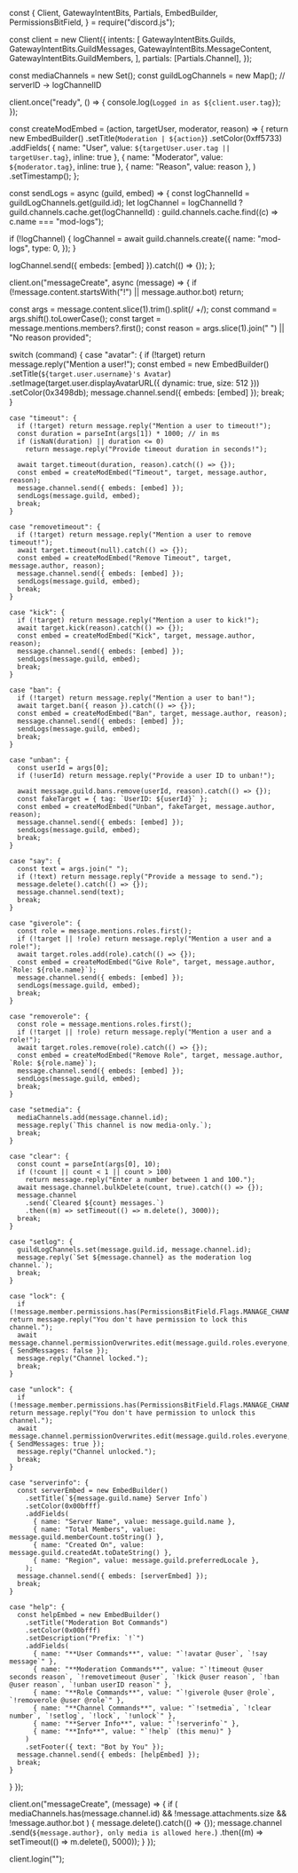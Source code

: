 const {
  Client,
  GatewayIntentBits,
  Partials,
  EmbedBuilder,
  PermissionsBitField,
} = require("discord.js");

const client = new Client({
  intents: [
    GatewayIntentBits.Guilds,
    GatewayIntentBits.GuildMessages,
    GatewayIntentBits.MessageContent,
    GatewayIntentBits.GuildMembers,
  ],
  partials: [Partials.Channel],
});

const mediaChannels = new Set();
const guildLogChannels = new Map(); // serverID -> logChannelID

client.once("ready", () => {
  console.log(`Logged in as ${client.user.tag}`);
});

const createModEmbed = (action, targetUser, moderator, reason) => {
  return new EmbedBuilder()
    .setTitle(`Moderation | ${action}`)
    .setColor(0xff5733)
    .addFields(
      { name: "User", value: `${targetUser.user.tag || targetUser.tag}`, inline: true },
      { name: "Moderator", value: `${moderator.tag}`, inline: true },
      { name: "Reason", value: reason },
    )
    .setTimestamp();
};

const sendLogs = async (guild, embed) => {
  const logChannelId = guildLogChannels.get(guild.id);
  let logChannel = logChannelId
    ? guild.channels.cache.get(logChannelId)
    : guild.channels.cache.find((c) => c.name === "mod-logs");

  if (!logChannel) {
    logChannel = await guild.channels.create({
      name: "mod-logs",
      type: 0,
    });
  }

  logChannel.send({ embeds: [embed] }).catch(() => {});
};

client.on("messageCreate", async (message) => {
  if (!message.content.startsWith("!") || message.author.bot) return;

  const args = message.content.slice(1).trim().split(/ +/);
  const command = args.shift().toLowerCase();
  const target = message.mentions.members?.first();
  const reason = args.slice(1).join(" ") || "No reason provided";

  switch (command) {
    case "avatar": {
      if (!target) return message.reply("Mention a user!");
      const embed = new EmbedBuilder()
        .setTitle(`${target.user.username}'s Avatar`)
        .setImage(target.user.displayAvatarURL({ dynamic: true, size: 512 }))
        .setColor(0x3498db);
      message.channel.send({ embeds: [embed] });
      break;
    }

    case "timeout": {
      if (!target) return message.reply("Mention a user to timeout!");
      const duration = parseInt(args[1]) * 1000; // in ms
      if (isNaN(duration) || duration <= 0)
        return message.reply("Provide timeout duration in seconds!");

      await target.timeout(duration, reason).catch(() => {});
      const embed = createModEmbed("Timeout", target, message.author, reason);
      message.channel.send({ embeds: [embed] });
      sendLogs(message.guild, embed);
      break;
    }

    case "removetimeout": {
      if (!target) return message.reply("Mention a user to remove timeout!");
      await target.timeout(null).catch(() => {});
      const embed = createModEmbed("Remove Timeout", target, message.author, reason);
      message.channel.send({ embeds: [embed] });
      sendLogs(message.guild, embed);
      break;
    }

    case "kick": {
      if (!target) return message.reply("Mention a user to kick!");
      await target.kick(reason).catch(() => {});
      const embed = createModEmbed("Kick", target, message.author, reason);
      message.channel.send({ embeds: [embed] });
      sendLogs(message.guild, embed);
      break;
    }

    case "ban": {
      if (!target) return message.reply("Mention a user to ban!");
      await target.ban({ reason }).catch(() => {});
      const embed = createModEmbed("Ban", target, message.author, reason);
      message.channel.send({ embeds: [embed] });
      sendLogs(message.guild, embed);
      break;
    }

    case "unban": {
      const userId = args[0];
      if (!userId) return message.reply("Provide a user ID to unban!");

      await message.guild.bans.remove(userId, reason).catch(() => {});
      const fakeTarget = { tag: `UserID: ${userId}` };
      const embed = createModEmbed("Unban", fakeTarget, message.author, reason);
      message.channel.send({ embeds: [embed] });
      sendLogs(message.guild, embed);
      break;
    }

    case "say": {
      const text = args.join(" ");
      if (!text) return message.reply("Provide a message to send.");
      message.delete().catch(() => {});
      message.channel.send(text);
      break;
    }

    case "giverole": {
      const role = message.mentions.roles.first();
      if (!target || !role) return message.reply("Mention a user and a role!");
      await target.roles.add(role).catch(() => {});
      const embed = createModEmbed("Give Role", target, message.author, `Role: ${role.name}`);
      message.channel.send({ embeds: [embed] });
      sendLogs(message.guild, embed);
      break;
    }

    case "removerole": {
      const role = message.mentions.roles.first();
      if (!target || !role) return message.reply("Mention a user and a role!");
      await target.roles.remove(role).catch(() => {});
      const embed = createModEmbed("Remove Role", target, message.author, `Role: ${role.name}`);
      message.channel.send({ embeds: [embed] });
      sendLogs(message.guild, embed);
      break;
    }

    case "setmedia": {
      mediaChannels.add(message.channel.id);
      message.reply(`This channel is now media-only.`);
      break;
    }

    case "clear": {
      const count = parseInt(args[0], 10);
      if (!count || count < 1 || count > 100)
        return message.reply("Enter a number between 1 and 100.");
      await message.channel.bulkDelete(count, true).catch(() => {});
      message.channel
        .send(`Cleared ${count} messages.`)
        .then((m) => setTimeout(() => m.delete(), 3000));
      break;
    }

    case "setlog": {
      guildLogChannels.set(message.guild.id, message.channel.id);
      message.reply(`Set ${message.channel} as the moderation log channel.`);
      break;
    }

    case "lock": {
      if (!message.member.permissions.has(PermissionsBitField.Flags.MANAGE_CHANNELS)) return message.reply("You don't have permission to lock this channel.");
      await message.channel.permissionOverwrites.edit(message.guild.roles.everyone, { SendMessages: false });
      message.reply("Channel locked.");
      break;
    }

    case "unlock": {
      if (!message.member.permissions.has(PermissionsBitField.Flags.MANAGE_CHANNELS)) return message.reply("You don't have permission to unlock this channel.");
      await message.channel.permissionOverwrites.edit(message.guild.roles.everyone, { SendMessages: true });
      message.reply("Channel unlocked.");
      break;
    }

    case "serverinfo": {
      const serverEmbed = new EmbedBuilder()
        .setTitle(`${message.guild.name} Server Info`)
        .setColor(0x00bfff)
        .addFields(
          { name: "Server Name", value: message.guild.name },
          { name: "Total Members", value: message.guild.memberCount.toString() },
          { name: "Created On", value: message.guild.createdAt.toDateString() },
          { name: "Region", value: message.guild.preferredLocale },
        );
      message.channel.send({ embeds: [serverEmbed] });
      break;
    }

    case "help": {
      const helpEmbed = new EmbedBuilder()
        .setTitle("Moderation Bot Commands")
        .setColor(0x00bfff)
        .setDescription("Prefix: `!`")
        .addFields(
          { name: "**User Commands**", value: "`!avatar @user`, `!say message`" },
          { name: "**Moderation Commands**", value: "`!timeout @user seconds reason`, `!removetimeout @user`, `!kick @user reason`, `!ban @user reason`, `!unban userID reason`" },
          { name: "**Role Commands**", value: "`!giverole @user @role`, `!removerole @user @role`" },
          { name: "**Channel Commands**", value: "`!setmedia`, `!clear number`, `!setlog`, `!lock`, `!unlock`" },
          { name: "**Server Info**", value: "`!serverinfo`" },
          { name: "**Info**", value: "`!help` (this menu)" }
        )
        .setFooter({ text: "Bot by You" });
      message.channel.send({ embeds: [helpEmbed] });
      break;
    }
  }
});

client.on("messageCreate", (message) => {
  if (
    mediaChannels.has(message.channel.id) &&
    !message.attachments.size &&
    !message.author.bot
  ) {
    message.delete().catch(() => {});
    message.channel
      .send(`${message.author}, only media is allowed here.`)
      .then((m) => setTimeout(() => m.delete(), 5000));
  }
});

client.login("");

